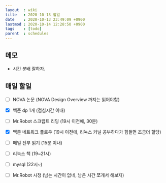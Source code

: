 ```yaml
---
layout  : wiki
title   : 2020-10-13 할일
date    : 2020-10-13 23:49:09 +0900
lastmod : 2020-10-14 12:28:50 +0900
tags    : [todo]
parent  : schedules
---
```


## 메모
 * 시간 분배 잘하자.

## 매일 할일
 * [ ] NOVA 논문 (NOVA Design Overview 까지는 읽어야함)
 * [X] 백준 dp 1개 (점심시간 이내)
 * [ ] Mr.Robot 스크립트 리딩 (19시 이전에, 30분)
 * [X] 백준 네트워크 플로우 (19시 이전에, 리눅스 커널 공부하다가 힘들면 조금더 할당)
 * [ ] 메일 전부 읽기 (15분 이내)
 * [ ] 리눅스 책 (19~21시)
 * [ ] mysql (22시~)
 * [ ] Mr.Robot 시청 (남는 시간이 없네, 남은 시간 쪼개서 해보자)

